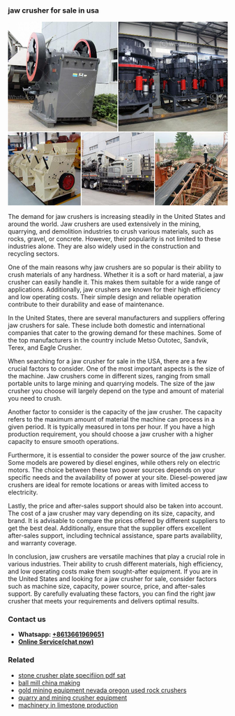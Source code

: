 <h3>jaw crusher for sale in usa</h3><img src='1703042105.jpg' alt=''><p>The demand for jaw crushers is increasing steadily in the United States and around the world. Jaw crushers are used extensively in the mining, quarrying, and demolition industries to crush various materials, such as rocks, gravel, or concrete. However, their popularity is not limited to these industries alone. They are also widely used in the construction and recycling sectors.</p><p>One of the main reasons why jaw crushers are so popular is their ability to crush materials of any hardness. Whether it is a soft or hard material, a jaw crusher can easily handle it. This makes them suitable for a wide range of applications. Additionally, jaw crushers are known for their high efficiency and low operating costs. Their simple design and reliable operation contribute to their durability and ease of maintenance.</p><p>In the United States, there are several manufacturers and suppliers offering jaw crushers for sale. These include both domestic and international companies that cater to the growing demand for these machines. Some of the top manufacturers in the country include Metso Outotec, Sandvik, Terex, and Eagle Crusher.</p><p>When searching for a jaw crusher for sale in the USA, there are a few crucial factors to consider. One of the most important aspects is the size of the machine. Jaw crushers come in different sizes, ranging from small portable units to large mining and quarrying models. The size of the jaw crusher you choose will largely depend on the type and amount of material you need to crush.</p><p>Another factor to consider is the capacity of the jaw crusher. The capacity refers to the maximum amount of material the machine can process in a given period. It is typically measured in tons per hour. If you have a high production requirement, you should choose a jaw crusher with a higher capacity to ensure smooth operations.</p><p>Furthermore, it is essential to consider the power source of the jaw crusher. Some models are powered by diesel engines, while others rely on electric motors. The choice between these two power sources depends on your specific needs and the availability of power at your site. Diesel-powered jaw crushers are ideal for remote locations or areas with limited access to electricity.</p><p>Lastly, the price and after-sales support should also be taken into account. The cost of a jaw crusher may vary depending on its size, capacity, and brand. It is advisable to compare the prices offered by different suppliers to get the best deal. Additionally, ensure that the supplier offers excellent after-sales support, including technical assistance, spare parts availability, and warranty coverage.</p><p>In conclusion, jaw crushers are versatile machines that play a crucial role in various industries. Their ability to crush different materials, high efficiency, and low operating costs make them sought-after equipment. If you are in the United States and looking for a jaw crusher for sale, consider factors such as machine size, capacity, power source, price, and after-sales support. By carefully evaluating these factors, you can find the right jaw crusher that meets your requirements and delivers optimal results.</p><h3>Contact us</h3><ul><li><strong>Whatsapp:&nbsp;<a href="https://wa.me/8613661969651">+8613661969651</a></strong></li><li><a href="https://swt.shibang-china.com/?git&amp;zhl&amp;jaw crusher for sale in usa"><strong>Online Service(chat now)</strong></a></li></ul><h3>Related</h3><ul><li><a href='stone crusher plate specifiion pdf sat.md'>stone crusher plate specifiion pdf sat</a></li><li><a href='ball mill china making.md'>ball mill china making</a></li><li><a href='gold mining equipment nevada oregon used rock crushers.md'>gold mining equipment nevada oregon used rock crushers</a></li><li><a href='quarry and mining crusher equipment.md'>quarry and mining crusher equipment</a></li><li><a href='machinery in limestone production.md'>machinery in limestone production</a></li></ul>